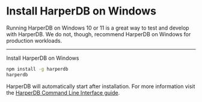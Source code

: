 # Install HarperDB on Windows

Running HarperDB on Windows 10 or 11 is a great way to test and develop with HarperDB. We do not, though, recommend HarperDB on Windows for production workloads.

---

Install HarperDB on Windows

```bash
npm install -g harperdb
harperdb 
````
HarperDB will automatically start after installation. For more information visit the [HarperDB Command Line Interface guide](https://harperdb.io/docs/administration/harperdb-cli/).
